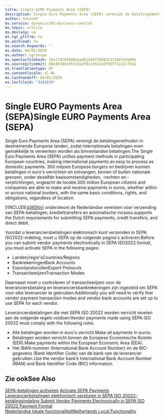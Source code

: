 ```yaml
---
title: Single EURO Payments Area (SEPA)
description: Single Euro Payments Area (SEPA) verenigt de betalingsmethoden in deelnemende Europese landen, zodat internationale betalingen even gemakkelijk te verwerken worden als binnenlandse betalingen.
author: SorenGP
ms.service: dynamics365-business-central
ms.topic: article
ms.devlang: na
ms.tgt_pltfrm: na
ms.workload: na
ms.search.keywords: ''
ms.date: 04/01/2020
ms.author: sgroespe
ms.openlocfilehash: 16e77d7656981ead61b50776603f131007e5b00e
ms.sourcegitcommit: 88e4b30eaf6fa32af0c1452ce2f85ff1111c75e2
ms.translationtype: HT
ms.contentlocale: nl-NL
ms.lasthandoff: 04/01/2020
ms.locfileid: "3181070"
---
```

# <a name="single-euro-payments-area-sepa"></a><span data-ttu-id="8567d-103">Single EURO Payments Area (SEPA)</span><span class="sxs-lookup"><span data-stu-id="8567d-103">Single EURO Payments Area (SEPA)</span></span>
<span data-ttu-id="8567d-104">Single Euro Payments Area (SEPA) verenigt de betalingsmethoden in deelnemende Europese landen, zodat internationale betalingen even gemakkelijk te verwerken worden als binnenlandse betalingen.</span><span class="sxs-lookup"><span data-stu-id="8567d-104">The Single Euro Payments Area (SEPA) unifies payment methods in participating European countries, making international payments as easy to process as domestic payments.</span></span> <span data-ttu-id="8567d-105">300 miljoen Europese burgers en bedrijven kunnen betalingen in euro's verrichten en ontvangen, binnen of buiten nationale grenzen, onder dezelfde basisomstandigheden, -rechten en -verplichtingen, ongeacht de locatie.</span><span class="sxs-lookup"><span data-stu-id="8567d-105">300 million European citizens and companies are able to make and receive payments in euros, whether within or across national borders, with the same basic conditions, rights, and obligations, regardless of location.</span></span>  

[!INCLUDE[d365fin](../../includes/d365fin_md.md)] <span data-ttu-id="8567d-106">ondersteunt de Nederlandse vereisten voor verzending van SEPA-betalingen, krediettransfers en automatische incasso.</span><span class="sxs-lookup"><span data-stu-id="8567d-106">supports the Dutch requirements for submitting SEPA payments, credit transfers, and direct debit.</span></span>  

<span data-ttu-id="8567d-107">Voordat u leveranciersbetalingen elektronisch kunt verzenden in SEPA ISO2022-indeling, moet u SEPA op de volgende pagina's activeren:</span><span class="sxs-lookup"><span data-stu-id="8567d-107">Before you can submit vendor payments electronically in SEPA ISO2022 format, you must activate SEPA in the following pages:</span></span>  

- <span data-ttu-id="8567d-108">Landen/regio's</span><span class="sxs-lookup"><span data-stu-id="8567d-108">Countries/Regions</span></span>  
- <span data-ttu-id="8567d-109">Bankrekeningen</span><span class="sxs-lookup"><span data-stu-id="8567d-109">Bank Accounts</span></span>  
- <span data-ttu-id="8567d-110">Exportprotocollen</span><span class="sxs-lookup"><span data-stu-id="8567d-110">Export Protocols</span></span>  
- <span data-ttu-id="8567d-111">Transactiewijzen</span><span class="sxs-lookup"><span data-stu-id="8567d-111">Transaction Modes</span></span>  

<span data-ttu-id="8567d-112">Daarnaast moet u controleren of transactiewijzen voor de leveranciersbetaling en leveranciersbankrekeningen zijn ingesteld om SEPA voor elke leverancier te gebruiken.</span><span class="sxs-lookup"><span data-stu-id="8567d-112">Additionally you will need to verify that vendor payment transaction modes and vendor bank accounts are set up to use SEPA for each vendor.</span></span>  

<span data-ttu-id="8567d-113">Leveranciersbetalingen die met SEPA ISO 20022 worden verricht moeten aan de volgende regels voldoen:</span><span class="sxs-lookup"><span data-stu-id="8567d-113">Vendor payments made using SEPA ISO 20022 must comply with the following rules.</span></span>  

- <span data-ttu-id="8567d-114">Alle betalingen worden in euro's verricht.</span><span class="sxs-lookup"><span data-stu-id="8567d-114">Make all payments in euros.</span></span>  
- <span data-ttu-id="8567d-115">Betalingen worden verricht binnen de Europese Economische Ruimte (EER).</span><span class="sxs-lookup"><span data-stu-id="8567d-115">Make payments within the European Economic Area (EEA).</span></span>  
- <span data-ttu-id="8567d-116">Het IBAN-nummer (International Bank Account Number) en de BIC-gegevens (Bank Identifier Code) van de bank van de leverancier gebruiken.</span><span class="sxs-lookup"><span data-stu-id="8567d-116">Use the vendor bank’s International Bank Account Number (IBAN) and Bank Identifier Code (BIC) information.</span></span>  

## <a name="see-also"></a><span data-ttu-id="8567d-117">Zie ook</span><span class="sxs-lookup"><span data-stu-id="8567d-117">See Also</span></span>  
 <span data-ttu-id="8567d-118">[SEPA-betalingen activeren](how-to-activate-sepa-payments.md) </span><span class="sxs-lookup"><span data-stu-id="8567d-118">[Activate SEPA Payments](how-to-activate-sepa-payments.md) </span></span>  
 <span data-ttu-id="8567d-119">[Leverancierbetalingen elektronisch versturen in SEPA ISO 20022-betalingsindeling](how-to-submit-vendor-payments-electronically-in-sepa-iso-20022-payment-format.md) </span><span class="sxs-lookup"><span data-stu-id="8567d-119">[Submit Vendor Payments Electronically in SEPA ISO 20022 Payment Format](how-to-submit-vendor-payments-electronically-in-sepa-iso-20022-payment-format.md) </span></span>  
 [<span data-ttu-id="8567d-120">Nederlandse lokale functionaliteit</span><span class="sxs-lookup"><span data-stu-id="8567d-120">Netherlands Local Functionality</span></span>](netherlands-local-functionality.md)
